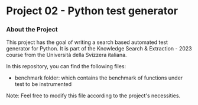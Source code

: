 # Project 02 - Python test generator

### About the Project

This project has the goal of writing a search based automated test generator for Python.
It is part of the Knowledge Search & Extraction - 2023 course from the Università della Svizzera italiana.

In this repository, you can find the following files:
- benchmark folder: which contains the benchmark of functions under test to be instrumented

Note: Feel free to modify this file according to the project's necessities.


 
